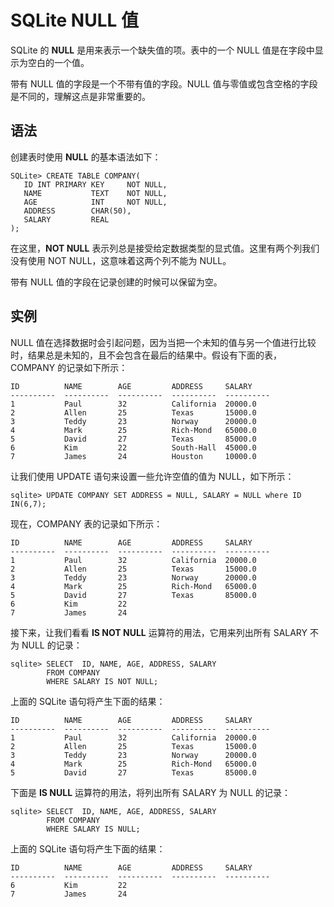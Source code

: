 
# SQLite NULL 值

SQLite 的 **NULL** 是用来表示一个缺失值的项。表中的一个 NULL 值是在字段中显示为空白的一个值。

带有 NULL 值的字段是一个不带有值的字段。NULL 值与零值或包含空格的字段是不同的，理解这点是非常重要的。

## 语法

创建表时使用 **NULL** 的基本语法如下：

```
SQLite> CREATE TABLE COMPANY(
   ID INT PRIMARY KEY     NOT NULL,
   NAME           TEXT    NOT NULL,
   AGE            INT     NOT NULL,
   ADDRESS        CHAR(50),
   SALARY         REAL
);

```

在这里，**NOT NULL** 表示列总是接受给定数据类型的显式值。这里有两个列我们没有使用 NOT NULL，这意味着这两个列不能为 NULL。

带有 NULL 值的字段在记录创建的时候可以保留为空。

## 实例

NULL 值在选择数据时会引起问题，因为当把一个未知的值与另一个值进行比较时，结果总是未知的，且不会包含在最后的结果中。假设有下面的表，COMPANY 的记录如下所示：

```
ID          NAME        AGE         ADDRESS     SALARY
----------  ----------  ----------  ----------  ----------
1           Paul        32          California  20000.0
2           Allen       25          Texas       15000.0
3           Teddy       23          Norway      20000.0
4           Mark        25          Rich-Mond   65000.0
5           David       27          Texas       85000.0
6           Kim         22          South-Hall  45000.0
7           James       24          Houston     10000.0

```

让我们使用 UPDATE 语句来设置一些允许空值的值为 NULL，如下所示：

```
sqlite> UPDATE COMPANY SET ADDRESS = NULL, SALARY = NULL where ID IN(6,7);

```

现在，COMPANY 表的记录如下所示：

```
ID          NAME        AGE         ADDRESS     SALARY
----------  ----------  ----------  ----------  ----------
1           Paul        32          California  20000.0
2           Allen       25          Texas       15000.0
3           Teddy       23          Norway      20000.0
4           Mark        25          Rich-Mond   65000.0
5           David       27          Texas       85000.0
6           Kim         22
7           James       24

```

接下来，让我们看看 **IS NOT NULL** 运算符的用法，它用来列出所有 SALARY 不为 NULL 的记录：

```
sqlite> SELECT  ID, NAME, AGE, ADDRESS, SALARY
        FROM COMPANY
        WHERE SALARY IS NOT NULL;

```

上面的 SQLite 语句将产生下面的结果：

```
ID          NAME        AGE         ADDRESS     SALARY
----------  ----------  ----------  ----------  ----------
1           Paul        32          California  20000.0
2           Allen       25          Texas       15000.0
3           Teddy       23          Norway      20000.0
4           Mark        25          Rich-Mond   65000.0
5           David       27          Texas       85000.0

```

下面是 **IS NULL** 运算符的用法，将列出所有 SALARY 为 NULL 的记录：

```
sqlite> SELECT  ID, NAME, AGE, ADDRESS, SALARY
        FROM COMPANY
        WHERE SALARY IS NULL;

```

上面的 SQLite 语句将产生下面的结果：

```
ID          NAME        AGE         ADDRESS     SALARY
----------  ----------  ----------  ----------  ----------
6           Kim         22
7           James       24

```

